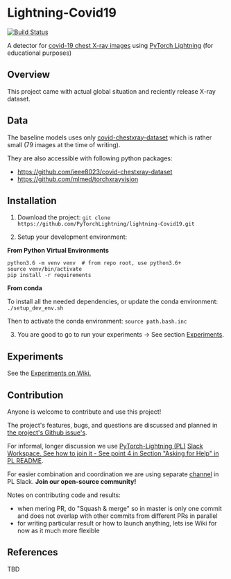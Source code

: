 # Lightning-Covid19

[![Build Status](https://travis-ci.org/PyTorchLightning/lightning-Covid19.svg?branch=master)](https://travis-ci.org/PyTorchLightning/lightning-Covid19)

A detector for [covid-19 chest X-ray images](https://github.com/ieee8023/covid-chestxray-dataset) 
 using [PyTorch Lightning](https://github.com/PyTorchLightning/pytorch-lightning) (for educational purposes)

## Overview

This project came with actual global situation and reciently release X-ray dataset.

## Data

The baseline models uses only [covid-chestxray-dataset](https://github.com/ieee8023/covid-chestxray-dataset/)
 which is rather small (79 images at the time of writing).

They are also accessible with following python packages:
- https://github.com/ieee8023/covid-chestxray-dataset
- https://github.com/mlmed/torchxrayvision

## Installation

1. Download the project: `git clone https://github.com/PyTorchLightning/lightning-Covid19.git`

2. Setup your development environment:

**From Python Virtual Environments**

    python3.6 -m venv venv  # from repo root, use python3.6+
    source venv/bin/activate
    pip install -r requirements

**From conda**

To install all the needed dependencies, or update the conda environment: `./setup_dev_env.sh`

Then to activate the conda environment: `source path.bash.inc`

3. You are good to go to run your experiments -> See section [Experiments](#experiments).

## Experiments
See the [Experiments on Wiki.](https://github.com/PyTorchLightning/lightning-Covid19/wiki/Experiments)

## Contribution

Anyone is welcome to contribute and use this project!

The project's features, bugs, and questions are discussed and planned in [the project's Github issue's](https://github.com/PyTorchLightning/lightning-Covid19/issues).

For informal, longer discussion we use [PyTorch-Lightning (PL)](https://github.com/PyTorchLightning/pytorch-lightning) [Slack Workspace. See how to join it - See point 4 in Section "Asking for Help" in PL README](https://github.com/PyTorchLightning/pytorch-lightning/#asking-for-help).

For easier combination and coordination we are using separate [channel](https://pytorch-lightning.slack.com/archives/CV7MNM0NP) in PL Slack.
**Join our open-source community!**

Notes on contributing code and results:
* when mering PR, do "Squash & merge" so in master is only one commit and does not overlap with other commits from different PRs in parallel
* for writing particular result or how to launch anything, lets ise Wiki for now as it much more flexible

## References

TBD
